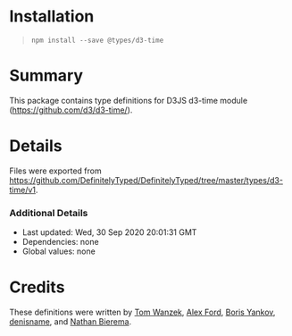 # Installation
> `npm install --save @types/d3-time`

# Summary
This package contains type definitions for D3JS d3-time module (https://github.com/d3/d3-time/).

# Details
Files were exported from https://github.com/DefinitelyTyped/DefinitelyTyped/tree/master/types/d3-time/v1.

### Additional Details
 * Last updated: Wed, 30 Sep 2020 20:01:31 GMT
 * Dependencies: none
 * Global values: none

# Credits
These definitions were written by [Tom Wanzek](https://github.com/tomwanzek), [Alex Ford](https://github.com/gustavderdrache), [Boris Yankov](https://github.com/borisyankov), [denisname](https://github.com/denisname), and [Nathan Bierema](https://github.com/Methuselah96).
